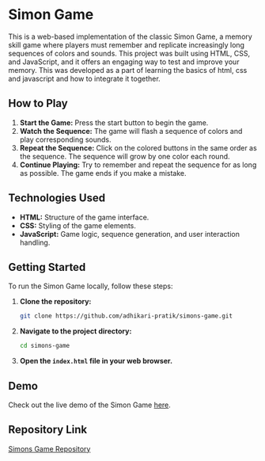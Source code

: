 # Simon Game

This is a web-based implementation of the classic Simon Game, a memory skill game where players must remember and replicate increasingly long sequences of colors and sounds. This project was built using HTML, CSS, and JavaScript, and it offers an engaging way to test and improve your memory. This was  developed as a part of learning the basics of html, css and javascript and how to integrate it together.

## How to Play

1. **Start the Game:** Press the start button to begin the game.
2. **Watch the Sequence:** The game will flash a sequence of colors and play corresponding sounds.
3. **Repeat the Sequence:** Click on the colored buttons in the same order as the sequence. The sequence will grow by one color each round.
4. **Continue Playing:** Try to remember and repeat the sequence for as long as possible. The game ends if you make a mistake.

## Technologies Used

- **HTML:** Structure of the game interface.
- **CSS:** Styling of the game elements.
- **JavaScript:** Game logic, sequence generation, and user interaction handling.

## Getting Started

To run the Simon Game locally, follow these steps:

1. **Clone the repository:**
    ```bash
    git clone https://github.com/adhikari-pratik/simons-game.git
    ```

2. **Navigate to the project directory:**
    ```bash
    cd simons-game
    ```

3. **Open the `index.html` file in your web browser.**


## Demo

Check out the live demo of the Simon Game [here](https://adhikari-pratik.github.io/simons-game/).

## Repository Link

[Simons Game Repository](https://github.com/adhikari-pratik/simons-game)

